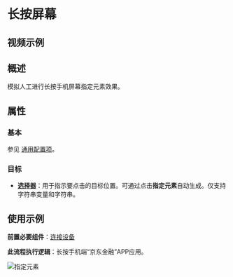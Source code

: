 # 长按屏幕

## 视频示例

## 概述

模拟人工进行长按手机屏幕指定元素效果。

## 属性

### 基本

参见 [通用配置项](../Appendix/CommonConfigurationItems.md)。

### 目标

- **[选择器](../Appendix/Selector.md)**：用于指示要点击的目标位置。可通过点击**指定元素**自动生成。仅支持字符串变量和字符串。

## 使用示例

**前置必要组件**：[连接设备](./MobileConnect.md)

**此流程执行逻辑**：长按手机端“京东金融”APP应用。

![指定元素](https://docimages.blob.core.chinacloudapi.cn/images/Activities/locatelongpress20201223.png)

